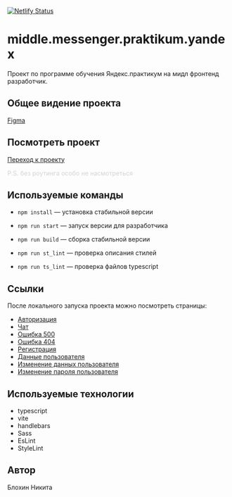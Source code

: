 [![Netlify Status](https://api.netlify.com/api/v1/badges/128d1d0c-c6e2-447a-9142-91cb2b87d111/deploy-status)](https://app.netlify.com/sites/chimerical-beignet-75621a/deploys)

# middle.messenger.praktikum.yandex

Проект по программе обучения Яндекс.практикум на мидл фронтенд разработчик.

## Общее видение проекта

[Figma](https://www.figma.com/design/nYh6OkmJRgXXwICia7oA8v/Стиль-чата-для-проекта-ЯП?node-id=0-1&p=f&t=sKClgouoI06Ynk8M-0)

## Посмотреть проект

[Переход к проекту](https://chimerical-beignet-75621a.netlify.app/)

<span style="color:lightgray">P.S. без роутинга особо не насмотреться</span>

## Используемые команды

- `npm install` — установка стабильной версии

- `npm run start` — запуск версии для разработчика

- `npm run build` — cборка стабильной версии

- `npm run st_lint` — проверка описания стилей

- `npm run ts_lint` — проверка файлов typescript

## Ссылки

После локального запуска проекта можно посмотреть страницы:

- [Авторизация](http://localhost:3000/)
- [Чат](http://localhost:3000/messenger)
- [Ошибка 500](http://localhost:3000/500)
- [Ошибка 404](http://localhost:3000/404)
- [Регистрация](http://localhost:3000/sign-up)
- [Данные пользователя](http://localhost:3000/settings)
- [Изменение данных пользователя](http://localhost:3000/settings/edit)
- [Изменение пароля пользователя](http://localhost:3000/settings/password)

## Используемые технологии

- typescript
- vite
- handlebars
- Sass
- EsLint
- StyleLint

## Автор

Блохин Никита
